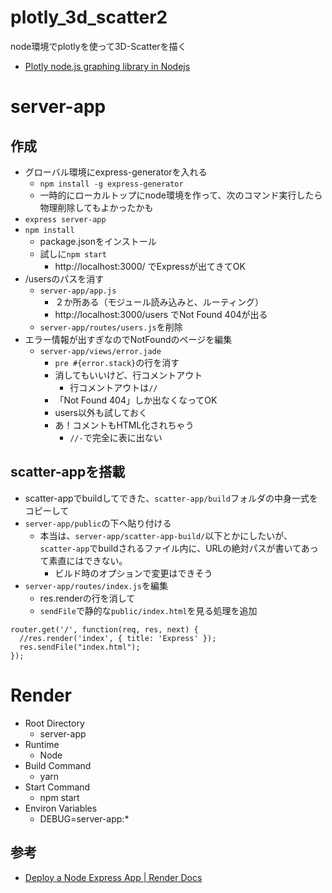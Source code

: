 # plotly_3d_scatter2
node環境でplotlyを使って3D-Scatterを描く

- [Plotly node.js graphing library in Nodejs](https://plotly.com/nodejs/)

# server-app
## 作成
- グローバル環境にexpress-generatorを入れる
  - `npm install -g express-generator`
  - 一時的にローカルトップにnode環境を作って、次のコマンド実行したら物理削除してもよかったかも
- `express server-app`
- `npm install`
  - package.jsonをインストール
  - 試しに`npm start`
    - http://localhost:3000/ でExpressが出てきてOK
- /usersのパスを消す
  - `server-app/app.js`
    - ２か所ある（モジュール読み込みと、ルーティング）
    - http://localhost:3000/users でNot Found 404が出る
  - `server-app/routes/users.js`を削除
- エラー情報が出すぎなのでNotFoundのページを編集
  - `server-app/views/error.jade`
    - `pre #{error.stack}`の行を消す
    - 消してもいいけど、行コメントアウト
      - 行コメントアウトは`//`
    - 「Not Found 404」しか出なくなってOK
    - users以外も試しておく
    - あ！コメントもHTML化されちゃう
      - `//-`で完全に表に出ない

## scatter-appを搭載
- scatter-appでbuildしてできた、`scatter-app/build`フォルダの中身一式をコピーして
- `server-app/public`の下へ貼り付ける
  - 本当は、`server-app/scatter-app-build/`以下とかにしたいが、`scatter-app`でbuildされるファイル内に、URLの絶対パスが書いてあって素直にはできない。
    - ビルド時のオプションで変更はできそう
- `server-app/routes/index.js`を編集
  - res.renderの行を消して
  - `sendFile`で静的な`public/index.html`を見る処理を追加
```
router.get('/', function(req, res, next) {
  //res.render('index', { title: 'Express' });
  res.sendFile("index.html");
});
```

# Render
- Root Directory
  - server-app
- Runtime
  - Node
- Build Command
  - yarn
- Start Command
  - npm start
- Environ Variables
  - DEBUG=server-app:*

## 参考
- [Deploy a Node Express App | Render Docs](https://docs.render.com/deploy-node-express-app)

